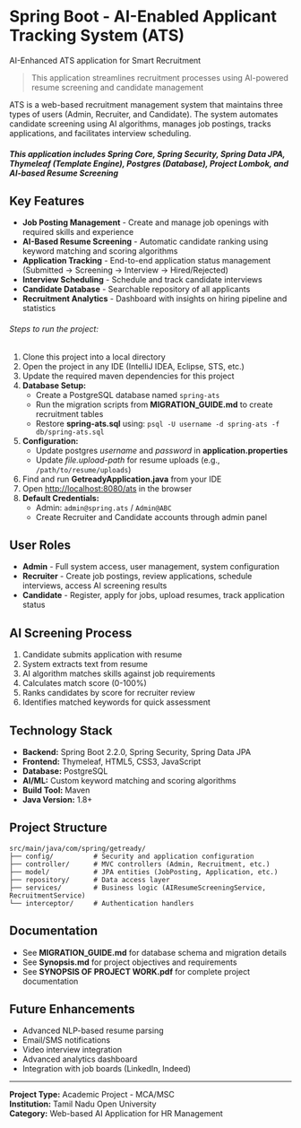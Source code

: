 # Spring Boot - AI-Enabled Applicant Tracking System (ATS)
AI-Enhanced ATS application for Smart Recruitment

>This application streamlines recruitment processes using AI-powered resume screening and candidate management

ATS is a web-based recruitment management system that maintains three types of users (Admin, Recruiter, and Candidate). The system automates candidate screening using AI algorithms, manages job postings, tracks applications, and facilitates interview scheduling.

##### This application includes Spring Core, Spring Security, Spring Data JPA, Thymeleaf (Template Engine), Postgres (Database), Project Lombok, and AI-based Resume Screening

## Key Features
- **Job Posting Management** - Create and manage job openings with required skills and experience
- **AI-Based Resume Screening** - Automatic candidate ranking using keyword matching and scoring algorithms
- **Application Tracking** - End-to-end application status management (Submitted → Screening → Interview → Hired/Rejected)
- **Interview Scheduling** - Schedule and track candidate interviews
- **Candidate Database** - Searchable repository of all applicants
- **Recruitment Analytics** - Dashboard with insights on hiring pipeline and statistics

###### Steps to run the project:
  1. Clone this project into a local directory
  2. Open the project in any IDE (IntelliJ IDEA, Eclipse, STS, etc.)
  3. Update the required maven dependencies for this project
  4. **Database Setup:**
     - Create a PostgreSQL database named `spring-ats`
     - Run the migration scripts from **MIGRATION_GUIDE.md** to create recruitment tables
     - Restore **spring-ats.sql** using: `psql -U username -d spring-ats -f db/spring-ats.sql`
  5. **Configuration:**
     - Update postgres *username* and *password* in **application.properties**
     - Update *file.upload-path* for resume uploads (e.g., `/path/to/resume/uploads`)
  6. Find and run **GetreadyApplication.java** from your IDE
  7. Open [http://localhost:8080/ats](http://localhost:8080/ats) in the browser
  8. **Default Credentials:**
     - Admin: `admin@spring.ats` / `Admin@ABC`
     - Create Recruiter and Candidate accounts through admin panel

## User Roles
- **Admin** - Full system access, user management, system configuration
- **Recruiter** - Create job postings, review applications, schedule interviews, access AI screening results
- **Candidate** - Register, apply for jobs, upload resumes, track application status

## AI Screening Process
1. Candidate submits application with resume
2. System extracts text from resume
3. AI algorithm matches skills against job requirements
4. Calculates match score (0-100%)
5. Ranks candidates by score for recruiter review
6. Identifies matched keywords for quick assessment

## Technology Stack
- **Backend:** Spring Boot 2.2.0, Spring Security, Spring Data JPA
- **Frontend:** Thymeleaf, HTML5, CSS3, JavaScript
- **Database:** PostgreSQL
- **AI/ML:** Custom keyword matching and scoring algorithms
- **Build Tool:** Maven
- **Java Version:** 1.8+

## Project Structure
```
src/main/java/com/spring/getready/
├── config/          # Security and application configuration
├── controller/      # MVC controllers (Admin, Recruitment, etc.)
├── model/           # JPA entities (JobPosting, Application, etc.)
├── repository/      # Data access layer
├── services/        # Business logic (AIResumeScreeningService, RecruitmentService)
└── interceptor/     # Authentication handlers
```

## Documentation
- See **MIGRATION_GUIDE.md** for database schema and migration details
- See **Synopsis.md** for project objectives and requirements
- See **SYNOPSIS OF PROJECT WORK.pdf** for complete project documentation

## Future Enhancements
- Advanced NLP-based resume parsing
- Email/SMS notifications
- Video interview integration
- Advanced analytics dashboard
- Integration with job boards (LinkedIn, Indeed)

---
**Project Type:** Academic Project - MCA/MSC  
**Institution:** Tamil Nadu Open University  
**Category:** Web-based AI Application for HR Management
